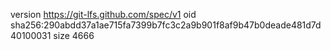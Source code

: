 version https://git-lfs.github.com/spec/v1
oid sha256:290abdd37a1ae715fa7399b7fc3c2a9b901f8af9b47b0deade481d7d40100031
size 4666
